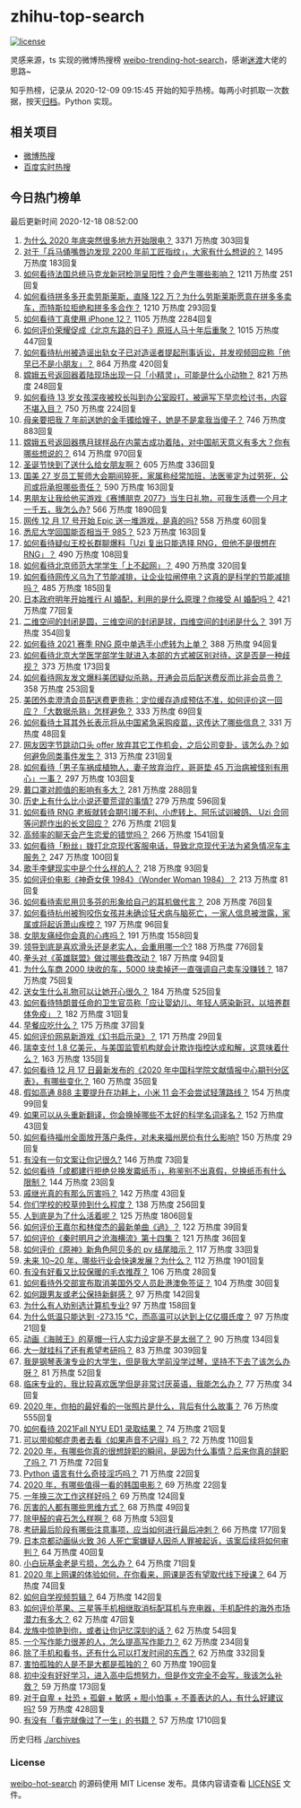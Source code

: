 # zhihu-top-search

[![license](https://img.shields.io/github/license/Arrackisarookie/zhihu-top-search)](https://github.com/Arrackisarookie/zhihu-top-search/blob/master/LICENSE)

灵感来源，ts 实现的微博热搜榜 [weibo-trending-hot-search](https://github.com/justjavac/weibo-trending-hot-search)，感谢[迷渡](https://github.com/justjavac)大佬的思路~

知乎热榜，记录从 2020-12-09 09:15:45 开始的知乎热榜。每两小时抓取一次数据，按天[归档](./archives)。Python 实现。

## 相关项目
+ [微博热搜](https://github.com/Arrackisarookie/weibo-hot-search)
+ [百度实时热搜](https://github.com/Arrackisarookie/baidu-hot-search)

## 今日热门榜单

<!-- Rank Begin -->

最后更新时间 2020-12-18 08:52:00

1. [为什么 2020 年底突然很多地方开始限电？](https://www.zhihu.com/question/434800740) 3371 万热度 303回复
1. [对于「兵马俑嘴唇边发现 2200 年前工匠指纹」，大家有什么想说的？](https://www.zhihu.com/question/435177701) 1495 万热度 183回复
1. [如何看待法国总统马克龙新冠检测呈阳性？会产生哪些影响？](https://www.zhihu.com/question/435278706) 1211 万热度 251回复
1. [如何看待拼多多开卖劳斯莱斯，直降 122 万？为什么劳斯莱斯愿意在拼多多卖车，而特斯拉拒绝和拼多多合作？](https://www.zhihu.com/question/435215240) 1210 万热度 293回复
1. [如何看待丁真使用 iPhone 12？](https://www.zhihu.com/question/434592793) 1105 万热度 2284回复
1. [如何评价荣耀促成《北京东路的日子》原班人马十年后重聚？](https://www.zhihu.com/question/435106168) 1015 万热度 447回复
1. [如何看待杭州被造谣出轨女子已对造谣者提起刑事诉讼，并发视频回应称「他早已不是小朋友」？](https://www.zhihu.com/question/435210253) 864 万热度 420回复
1. [嫦娥五号返回器着陆现场出现一只「小精灵」，可能是什么小动物？](https://www.zhihu.com/question/435202802) 821 万热度 248回复
1. [如何看待 13 岁女孩深夜被校长叫到办公室殴打，被逼写下早恋检讨书，内容不堪入目？](https://www.zhihu.com/question/435191592) 750 万热度 224回复
1. [母亲要把我 7 年前送她的金手镯给嫂子，她是不是拿我当傻子？](https://www.zhihu.com/question/435119118) 746 万热度 883回复
1. [嫦娥五号返回器携月球样品在内蒙古成功着陆，对中国航天意义有多大？你有哪些想说的？](https://www.zhihu.com/question/435116380) 614 万热度 970回复
1. [圣诞节快到了送什么给女朋友啊？](https://www.zhihu.com/question/433492176) 605 万热度 336回复
1. [国美 27 岁员工誓师大会期间猝死，家属称经常加班，法医鉴定为过劳死，公司或将承担哪些责任？](https://www.zhihu.com/question/435204779) 590 万热度 163回复
1. [男朋友让我给他买游戏《赛博朋克 2077》当生日礼物，可我生活费一个月才一千五，我怎么办?](https://www.zhihu.com/question/434776782) 566 万热度 1890回复
1. [网传 12 月 17 号开始 Epic 送一堆游戏，是真的吗?](https://www.zhihu.com/question/435065524) 558 万热度 60回复
1. [悉尼大学回国能否相当于 985？](https://www.zhihu.com/question/266843003) 523 万热度 163回复
1. [如何看待疑似王校长群聊爆料「Uzi 复出只能选择 RNG，但他不是很想在 RNG」？](https://www.zhihu.com/question/435168547) 490 万热度 108回复
1. [如何看待北京师范大学学生「上不起网」？](https://www.zhihu.com/question/435099848) 490 万热度 320回复
1. [如何看待网传义乌为了节能减排，让企业拉闸停电？这真的是科学的节能减排吗？](https://www.zhihu.com/question/434603611) 485 万热度 185回复
1. [日本政府明年开始推行 AI 婚配，利用的是什么原理？你接受 AI 婚配吗？](https://www.zhihu.com/question/435254599) 421 万热度 77回复
1. [二维空间的封闭是圆，三维空间的封闭是球，四维空间的封闭是什么？](https://www.zhihu.com/question/20027205) 391 万热度 354回复
1. [如何看待 2021 赛季 RNG 原中单选手小虎转为上单？](https://www.zhihu.com/question/435203439) 388 万热度 94回复
1. [如何看待北京大学医学部学生就进入本部的方式被区别对待，这是否是一种歧视？](https://www.zhihu.com/question/434974815) 373 万热度 173回复
1. [如何看待网友发文爆料美团疑似杀熟，开通会员后配送费反而比非会员贵？](https://www.zhihu.com/question/435061348) 358 万热度 253回复
1. [美团外卖澄清会员配送费更贵称：定位缓存造成预估不准，如何评价这一回应？「大数据杀熟」怎样避免？](https://www.zhihu.com/question/435281341) 333 万热度 69回复
1. [如何看待土耳其外长表示将从中国紧急采购疫苗，这传达了哪些信息？](https://www.zhihu.com/question/434936994) 331 万热度 48回复
1. [网友因字节跳动口头 offer 放弃其它工作机会，之后公司变卦，该怎么办？如何避免同类事件发生？](https://www.zhihu.com/question/435118515) 313 万热度 231回复
1. [如何看待「男子车祸成植物人，妻子放弃治疗，哥哥垫 45 万治病被怪别有用心」一事？](https://www.zhihu.com/question/434969371) 297 万热度 103回复
1. [戴口罩对颜值的影响有多大？](https://www.zhihu.com/question/378541354) 281 万热度 288回复
1. [历史上有什么比小说还要荒谬的事情?](https://www.zhihu.com/question/268896757) 279 万热度 596回复
1. [如何看待 RNG 老板就转会期引援不利、小虎转上、阿乐试训被鸽、 Uzi 合同等问题作出的长文回应？](https://www.zhihu.com/question/435220847) 276 万热度 21回复
1. [高频率的聊天会产生恋爱的错觉吗？](https://www.zhihu.com/question/387129145) 266 万热度 1541回复
1. [如何看待「粉丝」拨打北京现代客服电话，导致北京现代无法为紧急情况车主服务？](https://www.zhihu.com/question/435133430) 247 万热度 100回复
1. [歌手李健现实中是个什么样的人？](https://www.zhihu.com/question/21181290) 218 万热度 93回复
1. [如何评价电影《神奇女侠 1984》（Wonder Woman 1984）？](https://www.zhihu.com/question/431434430) 213 万热度 81回复
1. [如何看待索尼用贝多芬的形象给自己的耳机做代言？](https://www.zhihu.com/question/435077193) 208 万热度 76回复
1. [如何看待杭州被狗咬伤女孩并未确诊狂犬病与脑死亡，一家人信息被泄露，家属或将起诉萧山疾控？](https://www.zhihu.com/question/435249468) 197 万热度 96回复
1. [女朋友痛经你会真的心疼吗？](https://www.zhihu.com/question/392000371) 191 万热度 1558回复
1. [领导到底是喜欢滑头还是老实人，会重用哪一个?](https://www.zhihu.com/question/352016820) 188 万热度 776回复
1. [拳头对《英雄联盟》做过哪些蠢改动？](https://www.zhihu.com/question/433751199) 187 万热度 94回复
1. [为什么车商 2000 块收的车，5000 块卖掉还一直强调自己卖车没赚钱？](https://www.zhihu.com/question/434339039) 187 万热度 75回复
1. [送女生什么礼物可以让她开心很久？](https://www.zhihu.com/question/327277042) 184 万热度 525回复
1. [如何看待特朗普任命的卫生官员称「应让婴幼儿、年轻人感染新冠，以培养群体免疫」？](https://www.zhihu.com/question/435221975) 182 万热度 31回复
1. [早餐应吃什么？](https://www.zhihu.com/question/419822024) 175 万热度 37回复
1. [如何评价网易新游戏《幻书启示录》？](https://www.zhihu.com/question/376365390) 171 万热度 29回复
1. [瑞幸支付 1.8 亿美元，与美国监管机构就会计欺诈指控达成和解，这意味着什么？](https://www.zhihu.com/question/435200634) 163 万热度 135回复
1. [如何看待 12 月 17 日最新发布的《2020 年中国科学院文献情报中心期刊分区表》，有哪些变化？](https://www.zhihu.com/question/435206290) 160 万热度 35回复
1. [假如高通 888 主要提升在功耗上，小米 11 会不会尝试轻薄路线？](https://www.zhihu.com/question/433041078) 154 万热度 99回复
1. [如果可以从头重新翻译，你会换掉哪些不太好的科学名词译名？](https://www.zhihu.com/question/434589285) 152 万热度 43回复
1. [如何看待福州全面放开落户条件，对未来福州房价有什么影响?](https://www.zhihu.com/question/434837094) 150 万热度 29回复
1. [有没有一句文案让你记很久?](https://www.zhihu.com/question/432213645) 146 万热度 73回复
1. [如何看待「成都建行拒绝兑换发霉纸币」，称鉴别不出真假，兑换纸币有什么限制？](https://www.zhihu.com/question/432801473) 144 万热度 23回复
1. [戚继光真的有那么厉害吗？](https://www.zhihu.com/question/22169651) 142 万热度 43回复
1. [你们学校的校草帅到什么程度？](https://www.zhihu.com/question/290011743) 138 万热度 256回复
1. [人到底是为了什么活着呢？](https://www.zhihu.com/question/427042891) 125 万热度 1806回复
1. [如何评价王嘉尔和林俊杰的最新单曲《過》？](https://www.zhihu.com/question/434771034) 122 万热度 39回复
1. [如何评价《秦时明月之沧海横流》第十四集？](https://www.zhihu.com/question/435211568) 121 万热度 36回复
1. [如何评价《原神》新角色阿贝多的 pv 结尾暗示？](https://www.zhihu.com/question/435238233) 117 万热度 33回复
1. [未来 10~20 年，哪些行业会快速发展？为什么？](https://www.zhihu.com/question/20225595) 112 万热度 1901回复
1. [有没有好看又比较保暖的毛衣推荐？](https://www.zhihu.com/question/304592789) 106 万热度 28回复
1. [如何看待外交部宣布取消美国外交人员赴港澳免签证？](https://www.zhihu.com/question/434220177) 104 万热度 30回复
1. [如何跟男友或老公保持新鲜感？](https://www.zhihu.com/question/323121337) 97 万热度 142回复
1. [为什么有人劝别选计算机专业?](https://www.zhihu.com/question/407082013) 97 万热度 158回复
1. [为什么低温只能达到 -273.15 ℃，而高温可以达到上亿亿摄氏度？](https://www.zhihu.com/question/405858890) 97 万热度 21回复
1. [动画《海贼王》的草帽一行人实力设定是不是太弱了？](https://www.zhihu.com/question/422813688) 90 万热度 134回复
1. [大一就挂科了还有希望考研吗？](https://www.zhihu.com/question/408290593) 83 万热度 3039回复
1. [我是钢琴表演专业的大学生，但是我大学前没学过琴，坚持不下去了该怎么办呀？](https://www.zhihu.com/question/434138558) 81 万热度 52回复
1. [临床专业的，我比较喜欢医学但是非常讨厌英语，我能怎么办？](https://www.zhihu.com/question/434759117) 77 万热度 34回复
1. [2020 年，你拍的最好看的一张照片是什么，背后有什么故事？](https://www.zhihu.com/question/365149201) 76 万热度 555回复
1. [如何看待 2021Fall NYU ED1 录取结果？](https://www.zhihu.com/question/435065786) 74 万热度 21回复
1. [可以带抑郁症患者去看《如果声音不记得》吗？](https://www.zhihu.com/question/433322952) 72 万热度 110回复
1. [2020 年，有哪些你真的很想辞职的瞬间，是因为什么事情？后来你真的辞职了吗？](https://www.zhihu.com/question/435250172) 71 万热度 72回复
1. [Python 语言有什么奇技淫巧吗？](https://www.zhihu.com/question/431725755) 71 万热度 22回复
1. [2020 年，有哪些值得一看的韩国电影？](https://www.zhihu.com/question/434530257) 69 万热度 22回复
1. [一年换三次工作这样好吗？](https://www.zhihu.com/question/301093629) 69 万热度 124回复
1. [厉害的人都有哪些思维方式？](https://www.zhihu.com/question/314711679) 68 万热度 49回复
1. [除甲醛的睿石怎么样啊？](https://www.zhihu.com/question/432059808) 68 万热度 53回复
1. [考研最后阶段有哪些注意事项，应当如何进行最后冲刺？](https://www.zhihu.com/question/358931610) 66 万热度 177回复
1. [日本京都动画纵火致 36 人死亡案嫌疑人因杀人罪被起诉，该案后续将如何审判？](https://www.zhihu.com/question/435226754) 64 万热度 40回复
1. [小白玩基金老是亏损，怎么办？](https://www.zhihu.com/question/365326235) 64 万热度 71回复
1. [2020 年上网课的体验如何，在你看来，网课是否有望取代线下授课？](https://www.zhihu.com/question/434795968) 64 万热度 74回复
1. [如何自学视频剪辑？](https://www.zhihu.com/question/23770594) 64 万热度 142回复
1. [如何评价苹果、三星等手机相继取消标配耳机与充电器，手机配件的海外市场潜力有多大？](https://www.zhihu.com/question/435265093) 62 万热度 47回复
1. [龙族中惊艳到你，或者让你记忆深刻的话？](https://www.zhihu.com/question/432652297) 62 万热度 54回复
1. [一个写作能力很差的人，怎么提高写作能力？](https://www.zhihu.com/question/351892887) 62 万热度 234回复
1. [除了手机和看书，还有什么可以打发时间的东西？](https://www.zhihu.com/question/305619997) 62 万热度 332回复
1. [害怕孤独的人是不是大都是孤独的？](https://www.zhihu.com/question/307117806) 60 万热度 190回复
1. [初中没有好好学习，进入高中后想努力，但是作文完全不会写，我该怎么补救？](https://www.zhihu.com/question/318209266) 59 万热度 173回复
1. [对于自卑 + 社恐 + 孤僻 + 敏感 + 胆小怕事 + 不善表达的人，有什么好建议吗?](https://www.zhihu.com/question/428066019) 59 万热度 428回复
1. [有没有「看完就像过了一生」的书籍？](https://www.zhihu.com/question/374720402) 57 万热度 1710回复
<!-- Rank End -->

历史归档 [./archives](./archives)

### License

[weibo-hot-search](https://github.com/Arrackisarookie/zhihu-top-search) 的源码使用 MIT License 发布。具体内容请查看 [LICENSE](./LICENSE) 文件。
